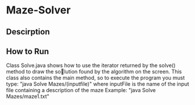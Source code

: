 # Maze-Solver
## Descirption


## How to Run
Class Solve.java shows how to use the iterator returned by the solve() method to draw the solution found by the algorithm on the screen. 
This class also contains the main method, so to execute the program you must type:
"java Solve Mazes/(inputfile)"
where inputFile is the name of the input file containing a description of the maze
Example: "java Solve Mazes/maze1.txt"
